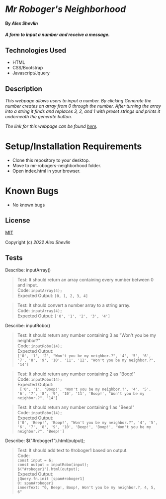# _Mr Roboger's Neighborhood_

#### By _**Alex Shevlin**_

#### _A form to input a number and receive a message._

## Technologies Used

* HTML
* CSS/Bootstrap
* Javascript/Jquery

## Description

_This webpage allows users to input a number. By clicking Generate the number creates an array from 0 through the number. After turning the array into a string it finds and replaces 3, 2, and 1 with preset strings and prints it underneath the generate button._

_The link for this webpage can be found [here](a-shevlin.github.io/mr-robojers-neighborhood)._

# Setup/Installation Requirements

* Clone this repository to your desktop.
* Move to mr-robogers-neighborhood folder.
* Open index.html in your browser.

# Known Bugs

* No known bugs

## License

[MIT](/LICENSE)

Copyright (c) _2022_ _Alex Shevlin_

## Tests

Describe: inputArray() 

  >Test: It should return an array containing every number between 0 and input.  
  Code: `inputArray(4);`  
  Expected Output: `[0, 1, 2, 3, 4]`

  >Test: It should convert a number array to a string array.  
  Code: `inputArray(4);`  
  Expected Output: `['0', '1', '2', '3', '4']`

Describe: inputRobo()
  
  >Test: It should return any number containing 3 as "Won't you be my neighbor?"  
  Code: `inputRobo(14);`  
  Expected Output:  
  >  `['0', '1', '2', "Won't you be my neighbor.?", '4', '5', '6', '7', '8', '9', '10', '11', '12', "Won't you be my neighbor.?", '14']`

  >Test: It should return any number containing 2 as "Boop!"  
  Code: `inputRobo(14);`   
  Expected Output:   
 ` ['0', '1', 'Boop!', "Won't you be my neighbor.?", '4', '5', '6', '7', '8', '9', '10', '11', 'Boop!', "Won't you be my neighbor.?", '14']`

  >Test: It should return any number containing 1 as "Beep!"  
  Code: `inputRobo(14);`  
  Expected Output:   
  `['0', 'Beep!', 'Boop!', "Won't you be my neighbor.?", '4', '5', '6', '7', '8', '9', '10', 'Beep!', 'Boop!', "Won't you be my neighbor.?", 'Beep!']`

Describe: $("#roboger1").html(output);
  
  >Test: It should add text to #roboger1 based on output.  
  Code:   
    `const input = 6;`  
    `const output = inputRobo(input);`  
    `$("#roboger1").html(output);`  
  Expected Output:   
    `jQuery.fn.init [span#roboger1]`  
      `0: span#roboger1`  
        `innerText: "0, Beep!, Boop!, Won't you be my neighbor.?, 4, 5, 6"`